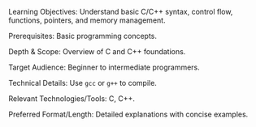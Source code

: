 Learning Objectives: Understand basic C/C++ syntax, control flow, functions, pointers, and memory management.

Prerequisites: Basic programming concepts.

Depth & Scope: Overview of C and C++ foundations.

Target Audience: Beginner to intermediate programmers.

Technical Details: Use `gcc` or `g++` to compile.

Relevant Technologies/Tools: C, C++.

Preferred Format/Length: Detailed explanations with concise examples.
